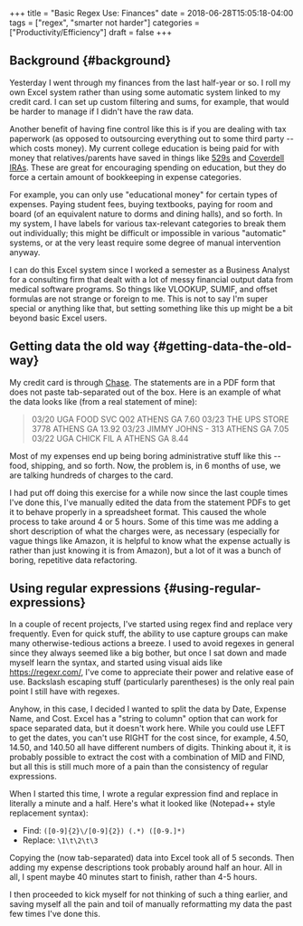 +++
title = "Basic Regex Use: Finances"
date = 2018-06-28T15:05:18-04:00
tags = ["regex", "smarter not harder"]
categories = ["Productivity/Efficiency"]
draft = false
+++

## Background {#background}

Yesterday I went through my finances from the last half-year or so. I roll my own Excel system rather than using some automatic system linked to my credit card. I can set up custom filtering and sums, for example, that would be harder to manage if I didn't have the raw data.

Another benefit of having fine control like this is if you are dealing with tax paperwork (as opposed to outsourcing everything out to some third party -- which costs money). My current college education is being paid for with money that relatives/parents have saved in things like [529s](https://en.wikipedia.org/wiki/529%5Fplan) and [Coverdell IRAs](http://coverdellira.com/). These are great for encouraging spending on education, but they do force a certain amount of bookkeeping in expense categories.

For example, you can only use "educational money" for certain types of expenses. Paying student fees, buying textbooks, paying for room and board (of an equivalent nature to dorms and dining halls), and so forth. In my system, I have labels for various tax-relevant categories to break them out individually; this might be difficult or impossible in various "automatic" systems, or at the very least require some degree of manual intervention anyway.

I can do this Excel system since I worked a semester as a Business Analyst for a consulting firm that dealt with a lot of messy financial output data from medical software programs. So things like VLOOKUP, SUMIF, and offset formulas are not strange or foreign to me. This is not to say I'm super special or anything like that, but setting something like this up might be a bit beyond basic Excel users.


## Getting data the old way {#getting-data-the-old-way}

My credit card is through [Chase](https://www.chase.com/). The statements are in a PDF form that does not paste tab-separated out of the box. Here is an example of what the data looks like (from a real statement of mine):

> 03/20 UGA FOOD SVC Q02 ATHENS GA 7.60
> 03/23 THE UPS STORE 3778 ATHENS GA 13.92
> 03/23 JIMMY JOHNS - 313 ATHENS GA 7.05
> 03/22 UGA CHICK FIL A ATHENS GA 8.44

Most of my expenses end up being boring administrative stuff like this -- food, shipping, and so forth. Now, the problem is, in 6 months of use, we are talking hundreds of charges to the card.

I had put off doing this exercise for a while now since the last couple times I've done this, I've manually edited the data from the statement PDFs to get it to behave properly in a spreadsheet format. This caused the whole process to take around 4 or 5 hours. Some of this time was me adding a short description of what the charges were, as necessary (especially for vague things like Amazon, it is helpful to know what the expense actually is rather than just knowing it is from Amazon), but a lot of it was a bunch of boring, repetitive data refactoring.


## Using regular expressions {#using-regular-expressions}

In a couple of recent projects, I've started using regex find and replace very frequently. Even for quick stuff, the ability to use capture groups can make many otherwise-tedious actions a breeze. I used to avoid regexes in general since they always seemed like a big bother, but once I sat down and made myself learn the syntax, and started using visual aids like <https://regexr.com/>, I've come to appreciate their power and relative ease of use. Backslash escaping stuff (particularly parentheses) is the only real pain point I still have with regexes.

Anyhow, in this case, I decided I wanted to split the data by Date, Expense Name, and Cost. Excel has a "string to column" option that can work for space separated data, but it doesn't work here. While you could use LEFT to get the dates, you can't use RIGHT for the cost since, for example, 4.50, 14.50, and 140.50 all have different numbers of digits. Thinking about it, it is probably possible to extract the cost with a combination of MID and FIND, but all this is still much more of a pain than the consistency of regular expressions.

When I started this time, I wrote a regular expression find and replace in literally a minute and a half. Here's what it looked like (Notepad++ style replacement syntax):

-   Find: `([0-9]{2}\/[0-9]{2}) (.*) ([0-9.]*)`
-   Replace: `\1\t\2\t\3`

Copying the (now tab-separated) data into Excel took all of 5 seconds. Then adding my expense descriptions took probably around half an hour. All in all, I spent maybe 40 minutes start to finish, rather than 4-5 hours.

I then proceeded to kick myself for not thinking of such a thing earlier, and saving myself all the pain and toil of manually reformatting my data the past few times I've done this.

